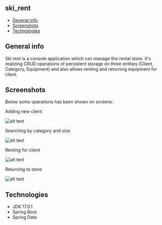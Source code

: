 
## ski_rent
* [General info](#general-info)
* [Screenshots](#screenshots)
* [Technologies](#technologies)

## General info
Ski rent is a console application which can manage the rental store. It's realizing CRUD operations of persistent storage on three entities (Client, Category, Equipment)
and also allows renting and returning equipment for client.

## Screenshots
Below some operations has been shown on screens:

Adding new client

![alt text](https://github.com/dawlub/Screens/blob/main/Adding.png?raw=true)

Searching by category and size

![alt text](https://github.com/dawlub/Screens/blob/main/SearchShoes.png?raw=true)

Renting for client

![alt text](https://github.com/dawlub/Screens/blob/main/renting.png?raw=true)

Returning to store

![alt text](https://github.com/dawlub/Screens/blob/main/return.png?raw=true)


## Technologies
- JDK 17.0.1
- Spring Boot
- Spring Data
